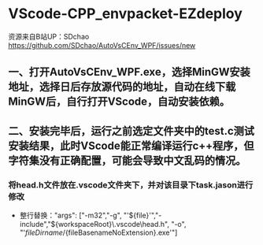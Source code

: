 # VScode-CPP_envpacket-EZdeploy
资源来自B站UP：SDchao  https://github.com/SDchao/AutoVsCEnv_WPF/issues/new
## 一、打开AutoVsCEnv_WPF.exe，选择MinGW安装地址，选择日后存放源代码的地址，自动在线下载MinGW后，自行打开VScode，自动安装依赖。  
## 二、安装完毕后，运行之前选定文件夹中的test.c测试安装结果，此时VScode能正常编译运行c++程序，但字符集没有正确配置，可能会导致中文乱码的情况。  
### 将head.h文件放在.vscode文件夹下，并对该目录下task.jason进行修改  
- 整行替换："args": ["-m32","-g", "'${file}'","-include","${workspaceRoot}\\.vscode\\head.h", "-o", "'${fileDirname}/${fileBasenameNoExtension}.exe'"]
